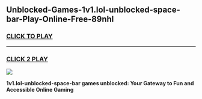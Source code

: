 
## Unblocked-Games-1v1.lol-unblocked-space-bar-Play-Online-Free-89nhl
<h3>
<a href="https://premium76.site?title=1v1.lol-unblocked-space-bar&ref=26A">CLICK TO PLAY</a></h3>
<hr>

<h3>
<a href="https://premium76.site?title=1v1.lol-unblocked-space-bar&ref=26A">CLICK 2 PLAY</a>
  
</h3>

<a href="https://premium76.site?title=1v1.lol-unblocked-space-bar&ref=26A"><img src="https://clearcache.store/games.png"></a>


**1v1.lol-unblocked-space-bar games unblocked: Your Gateway to Fun and Accessible Online Gaming**
